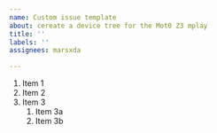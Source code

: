```yaml
---
name: Custom issue template
about: cereate a device tree for the Mot0 Z3 mplay
title: ''
labels: ''
assignees: marsxda

---
```


1. Item 1
1. Item 2
1. Item 3
   1. Item 3a
   1. Item 3b
